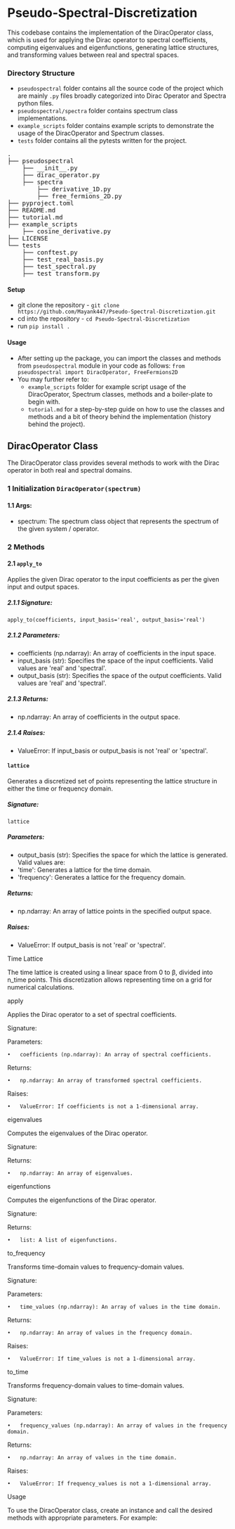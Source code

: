 # Pseudo-Spectral-Discretization

This codebase contains the implementation of the DiracOperator class, which is used for applying the Dirac operator to spectral coefficients, computing eigenvalues and eigenfunctions, generating lattice structures, and transforming values between real and spectral spaces.

### Directory Structure
- `pseudospectral` folder contains all the source code of the project which are mainly `.py` files broadly categorized into Dirac Operator and Spectra python files.
- `pseudospectral/spectra` folder contains spectrum class implementations.
- `example_scripts` folder contains example scripts to demonstrate the usage of the DiracOperator and Spectrum classes.
- `tests` folder contains all the pytests written for the project.

<pre>
.
├── pseudospectral
    ├── __init__.py
    ├── dirac_operator.py
    ├── spectra
        ├── derivative_1D.py
        ├── free_fermions_2D.py
├── pyproject.toml
├── README.md
├── tutorial.md
├── example_scripts
    ├── cosine_derivative.py
├── LICENSE
└── tests
    ├── conftest.py
    ├── test_real_basis.py
    ├── test_spectral.py
    ├── test_transform.py
</pre>

#### Setup
- git clone the repository - `git clone https://github.com/Mayank447/Pseudo-Spectral-Discretization.git`
- cd into the repository - `cd Pseudo-Spectral-Discretization`
- run `pip install .`

#### Usage
- After setting up the package, you can import the classes and methods from `pseudospectral` module in your code as follows:
```from pseudospectral import DiracOperator, FreeFermions2D```
- You may further refer to:
    - `example_scripts` folder for example script usage of the DiracOperator, Spectrum classes, methods and a boiler-plate to begin with.
    - `tutorial.md` for a step-by-step guide on how to use the classes and methods and a bit of theory behind the implementation (history behind the project).

##  DiracOperator Class

The DiracOperator class provides several methods to work with the Dirac operator in both real and spectral domains.

### 1 Initialization ``` DiracOperator(spectrum) ```

#### 1.1 Args:
- spectrum: The spectrum class object that represents the spectrum of the given system / operator.

### 2 Methods

#### 2.1 ```apply_to```
Applies the given Dirac operator to the input coefficients as per the given input and output spaces.

##### 2.1.1 Signature:
```apply_to(coefficients, input_basis='real', output_basis='real')```

##### 2.1.2 Parameters:
- coefficients (np.ndarray): An array of coefficients in the input space.
- input_basis (str): Specifies the space of the input coefficients. Valid values are 'real' and 'spectral'.
- output_basis (str): Specifies the space of the output coefficients. Valid values are 'real' and 'spectral'.

##### 2.1.3 Returns:
- np.ndarray: An array of coefficients in the output space.

##### 2.1.4 Raises:
- ValueError: If input_basis or output_basis is not 'real' or 'spectral'.


#### ```lattice```
Generates a discretized set of points representing the lattice structure in either the time or frequency domain.

##### Signature:

`lattice`

#####  Parameters:

- output_basis (str): Specifies the space for which the lattice is generated. Valid values are:
- 'time': Generates a lattice for the time domain.
- 'frequency': Generates a lattice for the frequency domain.

#####  Returns:

- np.ndarray: An array of lattice points in the specified output space.

#####  Raises:

- ValueError: If output_basis is not 'real' or 'spectral'.

Time Lattice

The time lattice is created using a linear space from 0 to β, divided into n_time points. This discretization allows representing time on a grid for numerical calculations.

apply

Applies the Dirac operator to a set of spectral coefficients.

Signature:

Parameters:

	•	coefficients (np.ndarray): An array of spectral coefficients.

Returns:

	•	np.ndarray: An array of transformed spectral coefficients.

Raises:

	•	ValueError: If coefficients is not a 1-dimensional array.

eigenvalues

Computes the eigenvalues of the Dirac operator.

Signature:

Returns:

	•	np.ndarray: An array of eigenvalues.

eigenfunctions

Computes the eigenfunctions of the Dirac operator.

Signature:

Returns:

	•	list: A list of eigenfunctions.

to_frequency

Transforms time-domain values to frequency-domain values.

Signature:

Parameters:

	•	time_values (np.ndarray): An array of values in the time domain.

Returns:

	•	np.ndarray: An array of values in the frequency domain.

Raises:

	•	ValueError: If time_values is not a 1-dimensional array.

to_time

Transforms frequency-domain values to time-domain values.

Signature:

Parameters:

	•	frequency_values (np.ndarray): An array of values in the frequency domain.

Returns:

	•	np.ndarray: An array of values in the time domain.

Raises:

	•	ValueError: If frequency_values is not a 1-dimensional array.

Usage

To use the DiracOperator class, create an instance and call the desired methods with appropriate parameters. For example:
